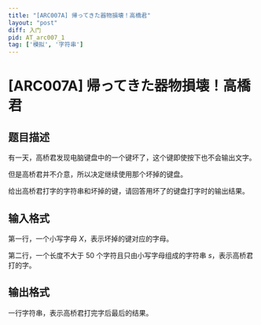```yaml
---
title: "[ARC007A] 帰ってきた器物損壊！高橋君"
layout: "post"
diff: 入门
pid: AT_arc007_1
tag: ['模拟', '字符串']
---
```


# [ARC007A] 帰ってきた器物損壊！高橋君

## 题目描述

有一天，高桥君发现电脑键盘中的一个键坏了，这个键即使按下也不会输出文字。

但是高桥君并不介意，所以决定继续使用那个坏掉的键盘。

给出高桥君打字的字符串和坏掉的键，请回答用坏了的键盘打字时的输出结果。

## 输入格式

第一行，一个小写字母 $X$，表示坏掉的键对应的字母。

第二行，一个长度不大于 $50$ 个字符且只由小写字母组成的字符串 $s$，表示高桥君打的字。

## 输出格式

一行字符串，表示高桥君打完字后最后的结果。

